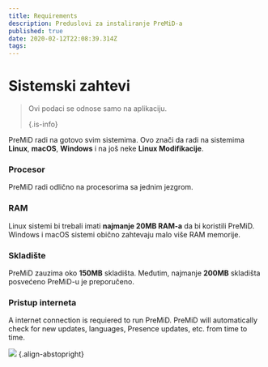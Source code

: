 ```yaml
---
title: Requirements
description: Preduslovi za instaliranje PreMiD-a
published: true
date: 2020-02-12T22:08:39.314Z
tags:
---
```


# Sistemski zahtevi

> Ovi podaci se odnose samo na aplikaciju. 
> 
> {.is-info}

PreMiD radi na gotovo svim sistemima. Ovo znači da radi na sistemima **Linux**, **macOS**, **Windows** i na još neke **Linux Modifikacije**.

### Procesor
PreMiD radi odlično na procesorima sa jednim jezgrom.

### RAM
Linux sistemi bi trebali imati **najmanje 20MB RAM-a** da bi koristili PreMiD. Windows i macOS sistemi obično zahtevaju malo više RAM memorije.

### Skladište
PreMiD zauzima oko **150MB** skladišta. Međutim, najmanje **200MB** skladišta posvećeno PreMiD-u je preporučeno.

### Pristup interneta
A internet connection is requiered to run PreMiD. PreMiD will automatically check for new updates, languages, Presence updates, etc. from time to time.

![](https://a.icons8.com/ViUXyjOj/f4tFww/svg.svg) {.align-abstopright}
